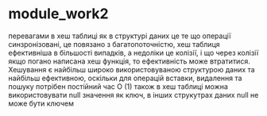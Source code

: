 # module_work2


перевагами в хеш таблиці як в структурі даних це те що операції синзронізовані, це повязано з багатопоточністю, хеш таблиця ефективніша в більшості випадків,
а недоліки це колізії, і що через колізії якщо погано написана хеш функція, то ефективність може втратитися.
Хешування є найбільш широко використовуваною структурою даних та найбільш ефективною, оскільки для операцій вставки, видалення та пошуку потрібен постійний час O (1)
також в хеш таблиці можна використовувати null значення як ключ, в інших струкутрах даних null не може бути ключем
